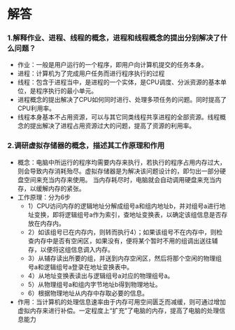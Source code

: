 # 解答
### 1.解释作业、进程、线程的概念，进程和线程概念的提出分别解决了什么问题？
 - 作业：一般是用户运行的一个程序，即用户向计算机提交的任务本身。
 - 进程：计算机为了完成用户任务而进行程序执行的过程
 - 线程：包含于进程当中，是进程的一个实体，是CPU调度、分派资源的基本单位，是程序执行的最小单元。
 - 进程概念的提出解决了CPU如何同时进行、处理多项任务的问题。同时提高了CPU利用率。
 - 线程本身基本不占用资源，可以与其它同类线程共享进程的全部资源。线程概念的提出解决了进程占用资源过大的问题，提高了资源的利用率。

### 2.调研虚拟存储器的概念，描述其工作原理和作用
 - 概念：电脑中所运行的程序均需要内存来执行，若执行的程序占用内存过大，则会导致内存消耗殆尽。虚拟存储器是为解决该问题设计的，即匀出一部分硬盘空间来充当内存来使用。 当内存耗尽时，电脑就会自动调用硬盘来充当内存，以缓解内存的紧张。
 - 工作原理：分为6步
   - 1）CPU访问内存的逻辑地址分解成组号a和组内地址b，并对组号a进行地址变换，即将逻辑组号a作为索引，查地址变换表，以确定该组信息是否存放在内存内。
   - 2）如该组号已在内存内，则转而执行4）；如果该组号不在内存中，则检查内存中是否有空闲区，如果没有，便将某个暂时不用的组调出送往辅存，以便将这组信息调入内存。
   - 3）从辅存读出所要的组，并送到内存空闲区，然后将那个空闲的物理组号a和逻辑组号a登录在地址变换表中。
   - 4）从地址变换表读出与逻辑组号a对应的物理组号a。
   - 5）从物理组号a和组内字节地址b得到物理地址。
   - 6）根据物理地址从内存中存取必要的信息。
 - 作用：当计算机的处理信息速率由于内存可用空间匮乏而减缓，则可通过增加虚拟内存来进行补偿。一定程度上“扩充”了电脑的内存，提高了电脑的处理信息能力
